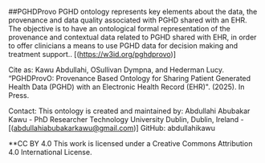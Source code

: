 ##PGHDProvo
PGHD ontology represents key elements about the data, the provenance and data quality associated with PGHD shared with an EHR. The objective is to have an ontological formal representation of the provenance and contextual data related to PGHD shared with EHR, in order to offer clinicians a means to use PGHD data for decision making and treatment support.. [(https://w3id.org/pghdprovo)]

Cite as: Kawu Abdullahi, OSullivan Dympna, and Hederman Lucy. “PGHDProvO: Provenance Based Ontology for Sharing Patient Generated Health Data (PGHD) with an Electronic Health Record (EHR)". (2025). In Press.

Contact: This ontology is created and maintained by: Abdullahi Abubakar Kawu - PhD Researcher Technology University Dublin, Dublin, Ireland - [(abdullahiabubakarkawu@gmail.com)] 
GitHub: abdullahikawu

**CC BY 4.0
This work is licensed under a Creative Commons Attribution 4.0 International License.

